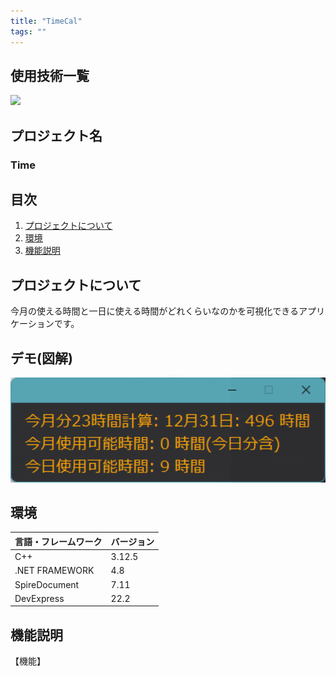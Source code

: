 ```yaml
---
title: "TimeCal"
tags: ""
---
```


<div id="top"></div>

## 使用技術一覧
<!-- シールド一覧 -->
<!-- 該当するプロジェクトの中から任意のものを選ぶ-->
<p style="display: inline">
  <!-- バックエンドのフレームワーク一覧 -->
  <img src="https://img.shields.io/badge/C++-00599C?style=flat-square&logo=C%2B%2B&logoColor=white">
 
</p>


## プロジェクト名
### Time

## 目次

1. [プロジェクトについて](#プロジェクトについて)
2. [環境](#環境)
4. [機能説明](#機能説明)



## プロジェクトについて
今月の使える時間と一日に使える時間がどれくらいなのかを可視化できるアプリケーションです。

## デモ(図解)
<p align="center">
  <img src="docs/TimeCal.png" alt="TimeCal: full app" width=810 />
</p> 


## 環境

<!-- 言語、フレームワーク、ミドルウェア、インフラの一覧とバージョンを記載 -->

| 言語・フレームワーク  | バージョン |
| --------------------- | ---------- |
| C++           | 3.12.5     |
|   .NET FRAMEWORK                      |    4.8        |
|      SpireDocument                 |     7.11       |
|      DevExpress  |          22.2 
 



## 機能説明
【機能】
